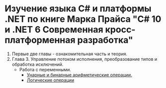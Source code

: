 # Изучение языка С# и платформы .NET по книге Марка Прайса "C# 10 и .NET 6 Современная кросс-платформенная разработка"

1. Первые две главы - ознакомительная часть и теория.  
2. Глава 3. Управление потоком исполнения, преобразование типов и обработка исключений.
   - Работа с переменными.
      - [Унарные и бинарные арифметические операции.](https://github.com/gotovchik/markjprice_cs10dotnet6/tree/master/Chapter_03/Operators)
      - [Логические операции](https://github.com/gotovchik/markjprice_cs10dotnet6/tree/chapter3/Chapter_03/BooleanOperators)